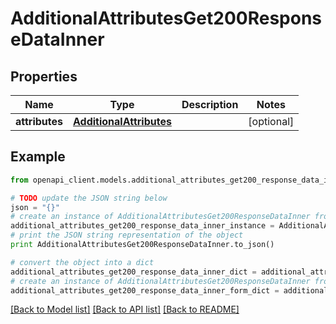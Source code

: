 # AdditionalAttributesGet200ResponseDataInner


## Properties
Name | Type | Description | Notes
------------ | ------------- | ------------- | -------------
**attributes** | [**AdditionalAttributes**](AdditionalAttributes.md) |  | [optional] 

## Example

```python
from openapi_client.models.additional_attributes_get200_response_data_inner import AdditionalAttributesGet200ResponseDataInner

# TODO update the JSON string below
json = "{}"
# create an instance of AdditionalAttributesGet200ResponseDataInner from a JSON string
additional_attributes_get200_response_data_inner_instance = AdditionalAttributesGet200ResponseDataInner.from_json(json)
# print the JSON string representation of the object
print AdditionalAttributesGet200ResponseDataInner.to_json()

# convert the object into a dict
additional_attributes_get200_response_data_inner_dict = additional_attributes_get200_response_data_inner_instance.to_dict()
# create an instance of AdditionalAttributesGet200ResponseDataInner from a dict
additional_attributes_get200_response_data_inner_form_dict = additional_attributes_get200_response_data_inner.from_dict(additional_attributes_get200_response_data_inner_dict)
```
[[Back to Model list]](../README.md#documentation-for-models) [[Back to API list]](../README.md#documentation-for-api-endpoints) [[Back to README]](../README.md)


